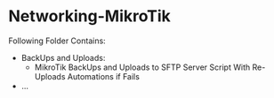 # Networking-MikroTik
Following Folder Contains:
* BackUps and Uploads:
  - MikroTik BackUps and Uploads to SFTP Server Script With Re-Uploads Automations if Fails
* ...
